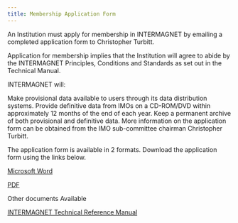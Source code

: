 ```yaml
---
title: Membership Application Form
---
```


An Institution must apply for membership in INTERMAGNET by emailing a completed application form to Christopher Turbitt.

Application for membership implies that the Institution will agree to abide by the INTERMAGNET Principles, Conditions and Standards as set out in the Technical Manual.

INTERMAGNET will:

Make provisional data available to users through its data distribution systems.
Provide definitive data from IMOs on a CD-ROM/DVD within approximately 12 months of the end of each year.
Keep a permanent archive of both provisional and definitive data.
More information on the application form can be obtained from the IMO sub-committee chairman Christopher Turbitt.

<div class="alert alert-info" role="alert">
<p>The application form is available in 2 formats. Download the application form using the links below.</p>

<a href="/docs/INTERMAGNET_Observatory_Application_Form_v3.3.docx">Microsoft Word</a>

<a href="/docs/INTERMAGNET_Observatory_Application_Form_v3.3.pdf">PDF</a>
</div>

Other documents Available

[INTERMAGNET Technical Reference Manual](http://www.intermagnet.org/publication-software/technicalsoft-eng.php)
